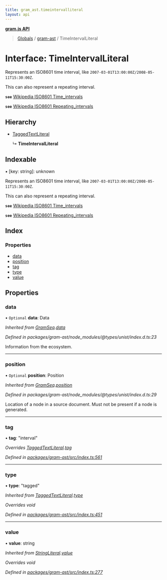 ```yaml
---
title: gram_ast.timeintervalliteral
layout: api
---
```


**[gram.js API](../README.md)**

> [Globals](../globals.md) / [gram-ast](../modules/gram_ast.md) / TimeIntervalLiteral

# Interface: TimeIntervalLiteral

Represents an ISO8601 time interval, like `2007-03-01T13:00:00Z/2008-05-11T15:30:00Z`.

This can also represent a repeating interval.

**`see`** [Wikipedia ISO8601 Time_intervals](https://en.wikipedia.org/wiki/ISO_8601#Time_intervals)

**`see`** [Wikipedia ISO8601 Repeating_intervals](https://en.wikipedia.org/wiki/ISO_8601#Repeating_intervals)

## Hierarchy

* [TaggedTextLiteral](gram_ast.taggedtextliteral.md)

  ↳ **TimeIntervalLiteral**

## Indexable

▪ [key: string]: unknown

Represents an ISO8601 time interval, like `2007-03-01T13:00:00Z/2008-05-11T15:30:00Z`.

This can also represent a repeating interval.

**`see`** [Wikipedia ISO8601 Time_intervals](https://en.wikipedia.org/wiki/ISO_8601#Time_intervals)

**`see`** [Wikipedia ISO8601 Repeating_intervals](https://en.wikipedia.org/wiki/ISO_8601#Repeating_intervals)

## Index

### Properties

* [data](gram_ast.timeintervalliteral.md#data)
* [position](gram_ast.timeintervalliteral.md#position)
* [tag](gram_ast.timeintervalliteral.md#tag)
* [type](gram_ast.timeintervalliteral.md#type)
* [value](gram_ast.timeintervalliteral.md#value)

## Properties

### data

• `Optional` **data**: Data

*Inherited from [GramSeq](gram_ast.gramseq.md).[data](gram_ast.gramseq.md#data)*

*Defined in packages/gram-ast/node_modules/@types/unist/index.d.ts:23*

Information from the ecosystem.

___

### position

• `Optional` **position**: Position

*Inherited from [GramSeq](gram_ast.gramseq.md).[position](gram_ast.gramseq.md#position)*

*Defined in packages/gram-ast/node_modules/@types/unist/index.d.ts:29*

Location of a node in a source document.
Must not be present if a node is generated.

___

### tag

•  **tag**: \"interval\"

*Overrides [TaggedTextLiteral](gram_ast.taggedtextliteral.md).[tag](gram_ast.taggedtextliteral.md#tag)*

*Defined in [packages/gram-ast/src/index.ts:561](https://github.com/gram-data/gram-js/blob/fc61725/packages/gram-ast/src/index.ts#L561)*

___

### type

•  **type**: \"tagged\"

*Inherited from [TaggedTextLiteral](gram_ast.taggedtextliteral.md).[type](gram_ast.taggedtextliteral.md#type)*

*Overrides void*

*Defined in [packages/gram-ast/src/index.ts:451](https://github.com/gram-data/gram-js/blob/fc61725/packages/gram-ast/src/index.ts#L451)*

___

### value

•  **value**: string

*Inherited from [StringLiteral](gram_ast.stringliteral.md).[value](gram_ast.stringliteral.md#value)*

*Overrides void*

*Defined in [packages/gram-ast/src/index.ts:277](https://github.com/gram-data/gram-js/blob/fc61725/packages/gram-ast/src/index.ts#L277)*

